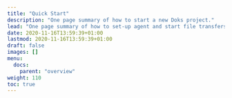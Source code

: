 ```yaml
---
title: "Quick Start"
description: "One page summary of how to start a new Doks project."
lead: "One page summary of how to set-up agent and start file transfers"
date: 2020-11-16T13:59:39+01:00
lastmod: 2020-11-16T13:59:39+01:00
draft: false
images: []
menu:
  docs:
    parent: "overview"
weight: 110
toc: true
---
```

